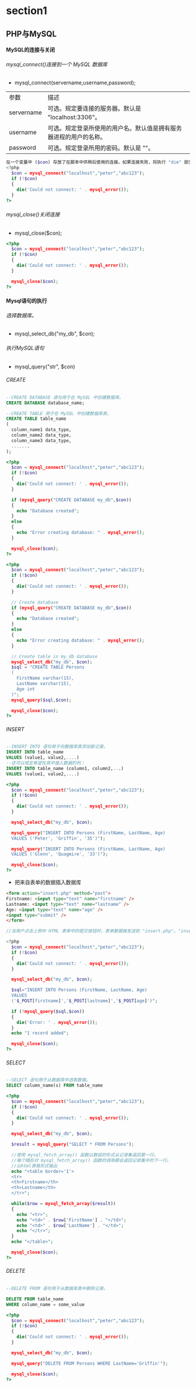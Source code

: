 # section1

## PHP与MySQL

#### MySQL的连接与关闭

###### mysql_connect()连接到一个 MySQL 数据库

* mysql_connect(servername,username,password);

<table>
<tr><td>参数</td><td>描述</td></tr>
<tr><td>servername</td><td>可选。规定要连接的服务器。默认是 "localhost:3306"。</td></tr>
<tr><td>username</td><td>可选。规定登录所使用的用户名。默认值是拥有服务器进程的用户的名称。</td></tr>
<tr><td>password</td><td>可选。规定登录所用的密码。默认是 ""。</td></tr>
</table>

```php
在一个变量中 ($con) 存放了在脚本中供稍后使用的连接。如果连接失败，将执行 "die" 部分：
<?php
  $con = mysql_connect("localhost","peter","abc123");
  if (!$con)
  {
    die('Could not connect: ' . mysql_error());
  }
?>
```

###### mysql_close()关闭连接

* mysql_close($con);

```php
<?php
  $con = mysql_connect("localhost","peter","abc123");
  if (!$con)
  {
    die('Could not connect: ' . mysql_error());
  }

  mysql_close($con);
?>
```

#### Mysql语句的执行

###### 选择数据库。

* mysql_select_db("my_db", $con);

###### 执行MySQL语句

* mysql_query("str", $con)

###### CREATE

```sql
--CREATE DATABASE 语句用于在 MySQL 中创建数据库。
CREATE DATABASE database_name;

--CREATE TABLE 用于在 MySQL 中创建数据库表。
CREATE TABLE table_name
(
  column_name1 data_type,
  column_name2 data_type,
  column_name3 data_type,
  .......
);
```

```php
<?php
  $con = mysql_connect("localhost","peter","abc123");
  if (!$con)
  {
    die('Could not connect: ' . mysql_error());
  }

  if (mysql_query("CREATE DATABASE my_db",$con))
  {
    echo "Database created";
  }
  else
  {
    echo "Error creating database: " . mysql_error();
  }

  mysql_close($con);
?>
```

```php
<?php
  $con = mysql_connect("localhost","peter","abc123");
  if (!$con)
  {
    die('Could not connect: ' . mysql_error());
  }

  // Create database
  if (mysql_query("CREATE DATABASE my_db",$con))
  {
    echo "Database created";
  }
  else
  {
    echo "Error creating database: " . mysql_error();
  }

  // Create table in my_db database
  mysql_select_db("my_db", $con);
  $sql = "CREATE TABLE Persons 
  (
    FirstName varchar(15),
    LastName varchar(15),
    Age int
  )";
  mysql_query($sql,$con);

  mysql_close($con);
?>
```
###### INSERT

```sql
--INSERT INTO 语句用于向数据库表添加新记录。
INSERT INTO table_name
VALUES (value1, value2,....)
--还可以规定希望在其中插入数据的列：
INSERT INTO table_name (column1, column2,...)
VALUES (value1, value2,....)
```

```php
<?php
  $con = mysql_connect("localhost","peter","abc123");
  if (!$con)
  {
    die('Could not connect: ' . mysql_error());
  }

  mysql_select_db("my_db", $con);

  mysql_query("INSERT INTO Persons (FirstName, LastName, Age) 
  VALUES ('Peter', 'Griffin', '35')");

  mysql_query("INSERT INTO Persons (FirstName, LastName, Age) 
  VALUES ('Glenn', 'Quagmire', '33')");

  mysql_close($con);
?>
```

* 把来自表单的数据插入数据库

```html
<form action="insert.php" method="post">
Firstname: <input type="text" name="firstname" />
Lastname: <input type="text" name="lastname" />
Age: <input type="text" name="age" />
<input type="submit" />
</form>
```

```php
//当用户点击上例中 HTML 表单中的提交按钮时，表单数据被发送到 "insert.php"。"insert.php" 文件连接数据库，并通过 $_POST 变量从表单取回值。然后，mysql_query() 函数执行 INSERT INTO 语句，一条新的记录会添加到数据库表中。

<?php
  $con = mysql_connect("localhost","peter","abc123");
  if (!$con)
  {
    die('Could not connect: ' . mysql_error());
  }

  mysql_select_db("my_db", $con);

  $sql="INSERT INTO Persons (FirstName, LastName, Age)
  VALUES
  ('$_POST[firstname]','$_POST[lastname]','$_POST[age]')";

  if (!mysql_query($sql,$con))
  {
    die('Error: ' . mysql_error());
  }
  echo "1 record added";

  mysql_close($con);
?>
```

###### SELECT

```sql
--SELECT 语句用于从数据库中选取数据。
SELECT column_name(s) FROM table_name
```

```php
<?php
  $con = mysql_connect("localhost","peter","abc123");
  if (!$con)
  {
    die('Could not connect: ' . mysql_error());
  }

  mysql_select_db("my_db", $con);

  $result = mysql_query("SELECT * FROM Persons");

  //使用 mysql_fetch_array() 函数以数组的形式从记录集返回第一行。
  //每个随后对 mysql_fetch_array() 函数的调用都会返回记录集中的下一行。
  //以html表格形式输出
  echo "<table border='1'>
  <tr>
  <th>Firstname</th>
  <th>Lastname</th>
  </tr>";

  while($row = mysql_fetch_array($result))
  {
    echo "<tr>";
    echo "<td>" . $row['FirstName'] . "</td>";
    echo "<td>" . $row['LastName'] . "</td>";
    echo "</tr>";
  }
  echo "</table>";

  mysql_close($con);
?>
```

###### DELETE

```sql
--DELETE FROM 语句用于从数据库表中删除记录。

DELETE FROM table_name
WHERE column_name = some_value
```

```php
<?php
  $con = mysql_connect("localhost","peter","abc123");
  if (!$con)
  {
    die('Could not connect: ' . mysql_error());
  }

  mysql_select_db("my_db", $con);

  mysql_query("DELETE FROM Persons WHERE LastName='Griffin'");

  mysql_close($con);
?>
```

